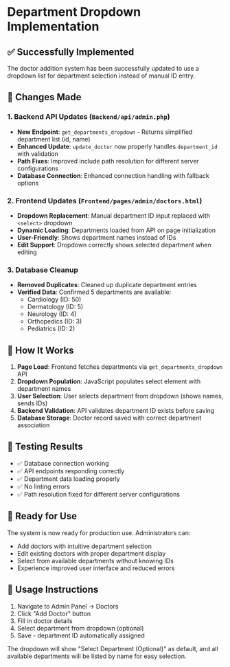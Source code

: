 # Department Dropdown Implementation

## ✅ Successfully Implemented

The doctor addition system has been successfully updated to use a dropdown list for department selection instead of manual ID entry.

## 🔧 Changes Made

### 1. Backend API Updates (`Backend/api/admin.php`)
- **New Endpoint**: `get_departments_dropdown` - Returns simplified department list (id, name)
- **Enhanced Update**: `update_doctor` now properly handles `department_id` with validation
- **Path Fixes**: Improved include path resolution for different server configurations
- **Database Connection**: Enhanced connection handling with fallback options

### 2. Frontend Updates (`Frontend/pages/admin/doctors.html`)
- **Dropdown Replacement**: Manual department ID input replaced with `<select>` dropdown
- **Dynamic Loading**: Departments loaded from API on page initialization
- **User-Friendly**: Shows department names instead of IDs
- **Edit Support**: Dropdown correctly shows selected department when editing

### 3. Database Cleanup
- **Removed Duplicates**: Cleaned up duplicate department entries
- **Verified Data**: Confirmed 5 departments are available:
  - Cardiology (ID: 50)
  - Dermatology (ID: 5) 
  - Neurology (ID: 4)
  - Orthopedics (ID: 3)
  - Pediatrics (ID: 2)

## 🎯 How It Works

1. **Page Load**: Frontend fetches departments via `get_departments_dropdown` API
2. **Dropdown Population**: JavaScript populates select element with department names
3. **User Selection**: User selects department from dropdown (shows names, sends IDs)
4. **Backend Validation**: API validates department ID exists before saving
5. **Database Storage**: Doctor record saved with correct department association

## 🧪 Testing Results

- ✅ Database connection working
- ✅ API endpoints responding correctly
- ✅ Department data loading properly
- ✅ No linting errors
- ✅ Path resolution fixed for different server configurations

## 🚀 Ready for Use

The system is now ready for production use. Administrators can:
- Add doctors with intuitive department selection
- Edit existing doctors with proper department display
- Select from available departments without knowing IDs
- Experience improved user interface and reduced errors

## 📝 Usage Instructions

1. Navigate to Admin Panel → Doctors
2. Click "Add Doctor" button
3. Fill in doctor details
4. Select department from dropdown (optional)
5. Save - department ID automatically assigned

The dropdown will show "Select Department (Optional)" as default, and all available departments will be listed by name for easy selection.
